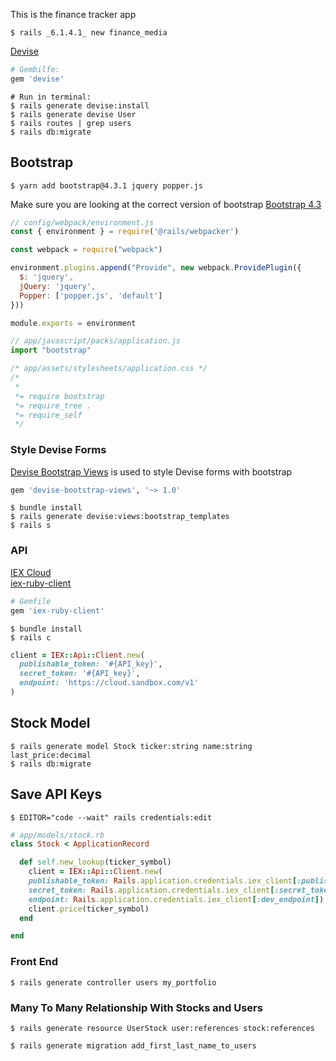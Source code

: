 This is the finance tracker app
```
$ rails _6.1.4.1_ new finance_media                                 
```

[Devise](https://github.com/heartcombo/devise#starting-with-rails)

```rb
# Gembilfe:
gem 'devise'
```
```
# Run in terminal:
$ rails generate devise:install
$ rails generate devise User
$ rails routes | grep users
$ rails db:migrate
```

## Bootstrap
```
$ yarn add bootstrap@4.3.1 jquery popper.js
```
Make sure you are looking at the correct version of bootstrap
[Bootstrap 4.3](https://getbootstrap.com/docs/4.3)

```js
// config/webpack/environment.js
const { environment } = require('@rails/webpacker')

const webpack = require("webpack")

environment.plugins.append("Provide", new webpack.ProvidePlugin({
  $: 'jquery',
  jQuery: 'jquery',
  Popper: ['popper.js', 'default']
}))

module.exports = environment
```

```js
// app/javascript/packs/application.js
import "bootstrap"
```

```css
/* app/assets/stylesheets/application.css */
/*
 *
 *= require bootstrap
 *= require_tree .
 *= require_self
 */
```

### Style Devise Forms

[Devise Bootstrap Views](https://github.com/hisea/devise-bootstrap-views) is used to style Devise forms with bootstrap
```rb
gem 'devise-bootstrap-views', '~> 1.0'
```
```
$ bundle install
$ rails generate devise:views:bootstrap_templates
$ rails s
```

### API
[IEX Cloud](https://iexcloud.io/) </br>
[iex-ruby-client](https://github.com/dblock/iex-ruby-client)
```rb
# Gemfile
gem 'iex-ruby-client'
```
```
$ bundle install
$ rails c
```

```rb
client = IEX::Api::Client.new(
  publishable_token: '#{API_key}',
  secret_token: '#{API_key}',
  endpoint: 'https://cloud.sandbox.com/v1'
)
```
## Stock Model
```
$ rails generate model Stock ticker:string name:string last_price:decimal
$ rails db:migrate
```

## Save API Keys
```
$ EDITOR="code --wait" rails credentials:edit
```
```rb
# app/models/stock.rb
class Stock < ApplicationRecord

  def self.new_lookup(ticker_symbol)
    client = IEX::Api::Client.new(
    publishable_token: Rails.application.credentials.iex_client[:publishable_token],
    secret_token: Rails.application.credentials.iex_client[:secret_token],
    endpoint: Rails.application.credentials.iex_client[:dev_endpoint])
    client.price(ticker_symbol)
  end

end
```
### Front End
```
$ rails generate controller users my_portfolio
```

### Many To Many Relationship With Stocks and Users
```
$ rails generate resource UserStock user:references stock:references
````

```
$ rails generate migration add_first_last_name_to_users
```